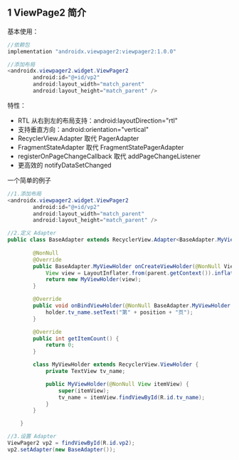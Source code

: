 ## 1 ViewPage2 简介

基本使用：

```java
//依赖包
implementation "androidx.viewpager2:viewpager2:1.0.0"

//添加布局    
<androidx.viewpager2.widget.ViewPager2
        android:id="@+id/vp2"
        android:layout_width="match_parent"
        android:layout_height="match_parent" />    
```

特性：

- RTL 从右到左的布局支持：android:layoutDirection="rtl"
- 支持垂直方向：android:orientation="vertical"
- RecyclerView.Adapter 取代 PagerAdapter
- FragmentStateAdapter 取代 FragmentStatePagerAdapter
- registerOnPageChangeCallback 取代 addPageChangeListener
- 更高效的 notifyDataSetChanged

一个简单的例子

```java
//1.添加布局    
<androidx.viewpager2.widget.ViewPager2
        android:id="@+id/vp2"
        android:layout_width="match_parent"
        android:layout_height="match_parent" /> 

//2.定义 Adapter
public class BaseAdapter extends RecyclerView.Adapter<BaseAdapter.MyViewHolder> {
        
        @NonNull
        @Override
        public BaseAdapter.MyViewHolder onCreateViewHolder(@NonNull ViewGroup parent, int viewType) {
            View view = LayoutInflater.from(parent.getContext()).inflate(R.layout.item_test, parent, false);
            return new MyViewHolder(view);
        }

        @Override
        public void onBindViewHolder(@NonNull BaseAdapter.MyViewHolder holder, int position) {
            holder.tv_name.setText("第" + position + "页");
        }

        @Override
        public int getItemCount() {
            return 0;
        }

        class MyViewHolder extends RecyclerView.ViewHolder {
            private TextView tv_name;

            public MyViewHolder(@NonNull View itemView) {
                super(itemView);
                tv_name = itemView.findViewById(R.id.tv_name);
            }
        }

    }

//3.设置 Adapter
ViewPager2 vp2 = findViewById(R.id.vp2);
vp2.setAdapter(new BaseAdapter());
```

